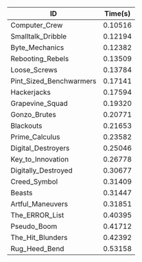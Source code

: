 |ID|Time(s)|
|-|-|
|Computer_Crew|0.10516|
|Smalltalk_Dribble|0.12194|
|Byte_Mechanics|0.12382|
|Rebooting_Rebels|0.13509|
|Loose_Screws|0.13784|
|Pint_Sized_Benchwarmers|0.17141|
|Hackerjacks|0.17594|
|Grapevine_Squad|0.19320|
|Gonzo_Brutes|0.20771|
|Blackouts|0.21653|
|Prime_Calculus|0.23582|
|Digital_Destroyers|0.25046|
|Key_to_Innovation|0.26778|
|Digitally_Destroyed|0.30677|
|Creed_Symbol|0.31409|
|Beasts|0.31447|
|Artful_Maneuvers|0.31851|
|The_ERROR_List|0.40395|
|Pseudo_Boom|0.41712|
|The_Hit_Blunders|0.42392|
|Rug_Heed_Bend|0.53158|
